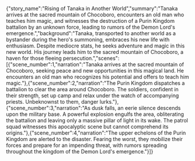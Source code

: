 {"story_name":"Rising of Tanaka in Another World","summary":"Tanaka arrives at the sacred mountain of Chocoboro, encounters an old man who teaches him magic, and witnesses the destruction of a Purin Kingdom battalion by an unknown force, leading to rumors of the Demon Lord's emergence.","background":"Tanaka, transported to another world as a bystander during the hero's summoning, embraces his new life with enthusiasm. Despite mediocre stats, he seeks adventure and magic in this new world. His journey leads him to the sacred mountain of Chocoboro, a haven for those fleeing persecution.","scenes":[{"scene_number":1,"narration":"Tanaka arrives at the sacred mountain of Chocoboro, seeking peace and new opportunities in this magical land. He encounters an old man who recognizes his potential and offers to teach him magic."},{"scene_number":2,"narration":"The Purin Kingdom dispatches a battalion to clear the area around Chocoboro. The soldiers, confident in their strength, set up camp and relax under the watch of accompanying priests. Unbeknownst to them, danger lurks."},{"scene_number":3,"narration":"As dusk falls, an eerie silence descends upon the military base. A powerful explosion engulfs the area, obliterating the battalion and leaving only a massive pillar of light in its wake. The patrol squad witnesses this apocalyptic scene but cannot comprehend its origins."},{"scene_number":4,"narration":"The upper echelons of the Purin Kingdom are alerted to the disaster. Fearing the worst, they mobilize their forces and prepare for an impending threat, with rumors spreading throughout the kingdom of the Demon Lord's emergence."}]}